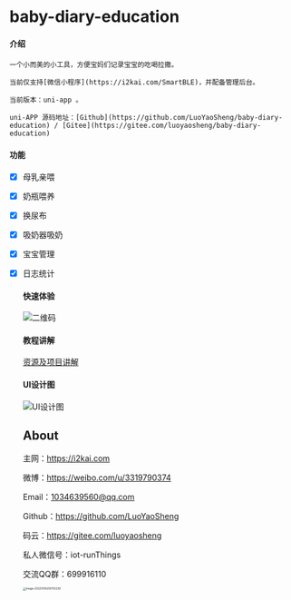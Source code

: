 # baby-diary-education

#### 介绍
```
一个小而美的小工具，方便宝妈们记录宝宝的吃喝拉撒。

当前仅支持[微信小程序](https://i2kai.com/SmartBLE)，并配备管理后台。

当前版本：uni-app 。

uni-APP 源码地址：[Github](https://github.com/LuoYaoSheng/baby-diary-education) / [Gitee](https://gitee.com/luoyaosheng/baby-diary-education)
```


#### 功能
- [x] 母乳亲喂

- [x] 奶瓶喂养

- [x] 换尿布

- [x] 吸奶器吸奶

- [x] 宝宝管理

- [x] 日志统计


   #### 快速体验

   ![二维码](https://tva1.sinaimg.cn/large/008vxvgGly1h79p1ncmsnj30by0byq3j.jpg) 

   #### 教程讲解

   [资源及项目讲解](https://juejin.cn/post/7084238740402470943)

   #### UI设计图

   ![UI设计图](https://tva1.sinaimg.cn/large/e6c9d24ely1gztb1931goj20yw0og0vg.jpg)

   ## About

   主网：<https://i2kai.com>

   微博：<https://weibo.com/u/3319790374>

   Email：[1034639560@qq.com](1034639560@qq.com)

   Github：<https://github.com/LuoYaoSheng>  

   码云：<https://gitee.com/luoyaosheng>

   私人微信号：iot-runThings 

   交流QQ群：699916110

   <img src="/Users/lys/Library/Application%20Support/typora-user-images/image-20221018200755239.png" alt="image-20221018200755239" style="zoom:33%;" /> 
